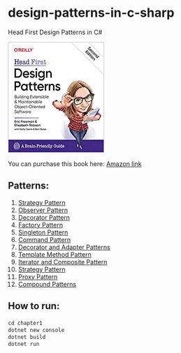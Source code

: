 # design-patterns-in-c-sharp
Head First Design Patterns in C#

[![Book Cover](/book_cover.webp)](https://amzn.to/3tQ1ZLK)

You can purchase this book here: [Amazon link](https://amzn.to/3tQ1ZLK)

## Patterns:
1. [Strategy Pattern](/chapter1/)
1. [Observer Pattern](/chapter2/)
1. [Decorator Pattern](/chapter3/)
1. [Factory Pattern](/chapter4/)
1. [Singleton Pattern](/chapter5/)
1. [Command Pattern](/chapter6/)
1. [Decorator and Adapter Patterns](/chapter7/)
1. [Template Method Pattern](/chapter8/)
1. [Iterator and Composite Pattern](/chapter9/)
1. [Strategy Pattern](/chapter10/)
1. [Proxy Pattern](/chapter11/)
1. [Compound Patterns](/chapter12/)

## How to run:
```
cd chapter1
dotnet new console
dotnet build
dotnet run
```